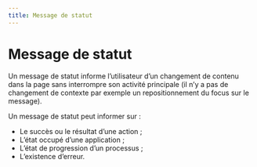 ```yaml
---
title: Message de statut
---
```


# Message de statut


Un message de statut informe l’utilisateur d’un changement de contenu dans la page sans interrompre son activité principale (il n’y a pas de changement de contexte par exemple un repositionnement du focus sur le message).

Un message de statut peut informer sur :

- Le succès ou le résultat d’une action ;
- L’état occupé d’une application ;
- L’état de progression d’un processus ;
- L’existence d’erreur.
